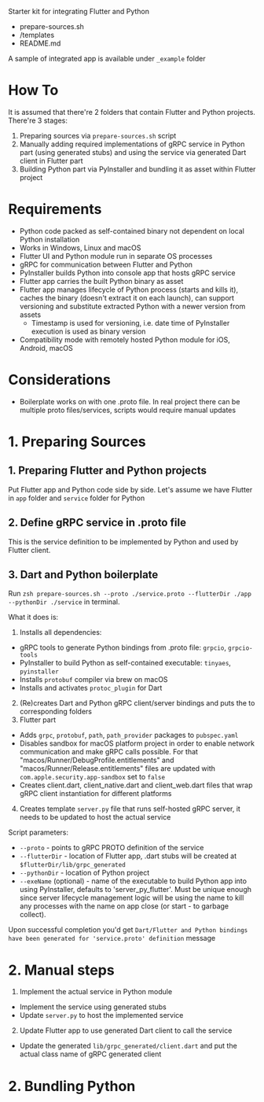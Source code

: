 Starter kit for integrating Flutter and Python

- prepare-sources.sh
- /templates
- README.md

A sample of integrated app is available under `_example` folder

# How To

It is assumed that there're 2 folders that contain Flutter and Python projects. There're 3 stages:
1. Preparing sources via `prepare-sources.sh` script
2. Manually adding required implementations of gRPC service in Python part (using generated stubs) and using the service via generated Dart client in Flutter part
3. Building Python part via PyInstaller and bundling it as asset within Flutter project

# Requirements

- Python code packed as self-contained binary not dependent on local Python installation
- Works in Windows, Linux and macOS
- Flutter UI and Python module run in separate OS processes
- gRPC for communication between Flutter and Python
- PyInstaller builds Python into console app that hosts gRPC service
- Flutter app carries the built Python binary as asset
- Flutter app manages lifecycle of Python process (starts and kills it), caches the binary (doesn't extract it on each launch), can support versioning and substitute extracted Python with a newer version from assets
  - Timestamp is used for versioning, i.e. date time of PyInstaller execution is used as binary version
- Compatibility mode with remotely hosted Python module for iOS, Android, macOS

# Considerations

- Boilerplate works on with one .proto file. In real project there can be multiple proto files/services, scripts would require manual updates

# 1. Preparing Sources

## 1. Preparing Flutter and Python projects

Put Flutter app and Python code side by side. Let's assume we have Flutter in `app` folder and `service` folder for Python

## 2. Define gRPC service in .proto file

This is the service definition to be implemented by Python and used by Flutter client.

## 3. Dart and Python boilerplate

Run `zsh prepare-sources.sh --proto ./service.proto --flutterDir ./app --pythonDir ./service` in terminal.

What it does is:
1. Installs all dependencies:
  - gRPC tools to generate Python bindings from .proto file: `grpcio`, `grpcio-tools`
  - PyInstaller to build Python as self-contained executable: `tinyaes`, `pyinstaller`
  - Installs `protobuf` compiler via brew on macOS
  - Installs and activates `protoc_plugin` for Dart
2. (Re)creates Dart and Python gRPC client/server bindings and puts the to corresponding folders
3. Flutter part
  - Adds `grpc`, `protobuf`, `path`, `path_provider` packages to `pubspec.yaml`
  - Disables sandbox for macOS platform project in order to enable network communication and make gRPC calls possible. For that "macos/Runner/DebugProfile.entitlements" and "macos/Runner/Release.entitlements" files are updated with `com.apple.security.app-sandbox` set to `false`
  - Creates client.dart, client_native.dart and client_web.dart files that wrap gRPC client instantiation for different platforms
4. Creates template `server.py` file that runs self-hosted gRPC server, it needs to be updated to host the actual service

Script parameters:
- `--proto` - points to gRPC PROTO definition of the service
- `--flutterDir` - location of Flutter app, .dart stubs will be created at `$flutterDir/lib/grpc_generated`
- `--pythonDir` - location of Python project
- `--exeName` (optional) - name of the executable to build Python app into using PyInstaller, defaults to 'server_py_flutter'. Must be unique enough since server lifecycle management logic will be using the name to kill any processes with the name on app close (or start - to garbage collect).

Upon successful completion you'd get `Dart/Flutter and Python bindings have been generated for 'service.proto' definition` message

# 2. Manual steps

1. Implement the actual service in Python module 
  - Implement the service using generated stubs
  - Update `server.py` to host the implemented service
2. Update Flutter app to use generated Dart client to call the service
  - Update the generated `lib/grpc_generated/client.dart` and put the actual class name of gRPC generated client

# 2. Bundling Python